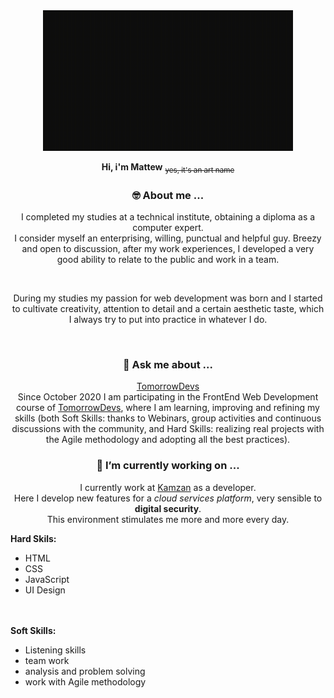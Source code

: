 <div align="center">
  <!-- logo for start -->
  <img src="./assets/logo.gif" alt="logo" width="400" height="auto"/>
  
  <p><b>Hi, i'm Mattew</b> <sub><del>yes, it's an art name</del></sub></p>
  <h3> 🤓 About me ... </h3>
  <p>I completed my studies at a technical institute, obtaining a diploma as a computer expert. <br> I consider myself an enterprising, willing, punctual and helpful guy. Breezy and open to discussion, after my work experiences, I developed a very good ability to relate to the public and work in a team.</p>
<br>
<p>During my studies my passion for web development was born and I started to cultivate creativity, attention to detail and a certain aesthetic taste, which I always try to put into practice in whatever I do.</p>
  <br>

<h3> 💬 Ask me about ... </h3>
<u>TomorrowDevs</u><br>
Since October 2020 I am participating in the FrontEnd Web Development course of <a href="https://www.tomorrowdevs.com">TomorrowDevs</a>, where I am learning, improving and refining my skills (both Soft Skills: thanks to Webinars, group activities and continuous discussions with the community, and Hard Skills: realizing real projects with the Agile methodology and adopting all the best practices).

<h3> 🔭 I’m currently working on ... </h3>
I currently work at <a href="https://www.kamzan.com">Kamzan</a> as a developer. <br> Here I develop new features for a <i>cloud services platform</i>, very sensible to <b>digital security</b>. <br>This environment stimulates me more and more every day.

</div>

<b>Hard Skils:</b>
<ul>
  <li>HTML</li>
  <li>CSS</li>
  <li>JavaScript</li>
  <li>UI Design</li>
</ul>
<br><br>
<b>Soft Skills:</b>
<ul>
  <li>Listening skills</li>
  <li>team work</li>
  <li>analysis and problem solving</li>
  <li>work with Agile methodology</li>
</ul>
  
</div>
<!--
**matteo-nini/matteo-nini** is a ✨ _special_ ✨ repository because its `README.md` (this file) appears on your GitHub profile.

Here are some ideas to get you started:

- 🔭 I’m currently working on ...
- 🌱 I’m currently learning ...
- 👯 I’m looking to collaborate on ...
- 🤔 I’m looking for help with ...
- 💬 Ask me about ...
- 📫 How to reach me: ...
- 😄 Pronouns: ...
- ⚡ Fun fact: ...
-->
